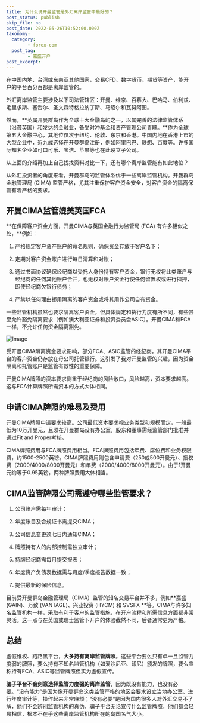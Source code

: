 ```yaml
---
title: 为什么说开曼监管是外汇离岸监管中最好的？
post_status: publish
skip_file: no
post_date: 2022-05-26T10:52:00.000Z
taxonomy:
  category:
        - forex-com
  post_tag:
        - 嘉盛开户
post_excerpt: 
---
```

在中国内地、台湾或东南亚其他国家，交易CFD、数字货币、期货等资产，能开户的平台百分百都是离岸监管的。

外汇离岸监管主要涉及以下司法管辖区：开曼、维京、百慕大、巴哈马、伯利兹、毛里求斯、塞舌尔、圣文森特格拉纳丁斯、马绍尔和瓦努阿图。

然而，**英属开曼群岛作为全球十大金融岛屿之一，以其完善的法律监管体系（沿袭英国）和发达的金融业，备受对冲基金和资产管理公司青睐。**作为全球第五大金融中心，其地位仅次于纽约、伦敦、东京和香港。中国内地在香港上市的大型企业中，近九成选择在开曼群岛注册，例如阿里巴巴、联想、百度等。许多国际知名企业如可口可乐、宝洁、苹果等也在此设立子公司。

从上面的介绍再加上自己找找资料对比一下，还有哪个离岸监管能有如此地位？

从外汇投资者的角度来看，开曼群岛的监管体系优于一些离岸监管机构。开曼群岛金融管理局 (CIMA) 监管严格，尤其注重保护客户资金安全，对客户资金的隔离保管有着严格的要求。

## 开曼CIMA监管媲美英国FCA

**在保障客户资金方面，开曼CIMA与英国金融行为监管局 (FCA) 有许多相似之处，**例如：

1. 严格规定客户资产账户的命名规则，确保资金存放于客户名下；

1. 定期对客户资金账户进行每日清算和对账；

1. 通过书面协议确保经纪商以受托人身份持有客户资金，银行无权将此类账户与经纪商的任何其他账户合并，也无权对账户资金行使任何留置权或进行扣押，即使经纪商欠银行债务；

1. 严禁以任何理由挪用隔离的客户资金或将其用作公司自有资金。

一些监管机构虽然也要求隔离客户资金，但具体规定和执行力度有所不同，有些甚至允许豁免隔离要求（例如澳大利亚证券和投资委员会ASIC）。开曼CIMA和FCA一样，不允许任何资金隔离豁免。

![Image](https://prod-files-secure.s3.us-west-2.amazonaws.com/39ed1227-6d7d-4570-be36-9ccd4a2c4241/bd849744-3fcb-4a37-8312-357962c8f065/image.png?X-Amz-Algorithm=AWS4-HMAC-SHA256&X-Amz-Content-Sha256=UNSIGNED-PAYLOAD&X-Amz-Credential=ASIAZI2LB466TG74ZR7D%2F20251020%2Fus-west-2%2Fs3%2Faws4_request&X-Amz-Date=20251020T161321Z&X-Amz-Expires=3600&X-Amz-Security-Token=IQoJb3JpZ2luX2VjEEgaCXVzLXdlc3QtMiJIMEYCIQCVSpbG9fsTuUnaC55vpxGeCixIFIkroZTjXT%2BOybJHtQIhAJW68GuYGTk6h0ojvjB7YBD6d%2FylaWcPuG%2FsmMBOiVJ4KogECPH%2F%2F%2F%2F%2F%2F%2F%2F%2F%2FwEQABoMNjM3NDIzMTgzODA1IgwBy4yZcaW2ExzE3L0q3ANeaT3H%2BM8f6U8i4C7jhdQUcaKn3bfn11RQfX%2BimnZj14jtgnbsiwYFpxhwRa%2FnjnvSexFjxEPhGyqEiw7OJqAKfhFH4RsBiYkZamMaEAqGYKQfSH2%2BfT8co2C3W9F7xcrPcKyH%2B4CZw4YiF0D4PPT%2F0x9vZtjQdwFZNV0dG1IoTA%2FiCsPwuMEFftxS57T0KrtcknrPoQU2WdY4Zq8PpIjC2vrGO3ZdcNnRRohWPbKxQlG8uT9%2FWuObl19VJQTnCgFHt28raZJrsBVKARvpir8lZFHpFy8kYZRQseL8wTa1QeMj7MyP1zYV5Wj%2BVt1XQp7KCHSxmRqNyiPWBIb8xE80T%2BLlPqVuB3QPUYNKTpPbaeAdim8wWRk18Wjeuu7KpLr2zFAq%2FE%2BLAjYsLEcYpLIARWI4OtFzkmPxw%2BRDo6NOjKjtZNxi1ElEXD0%2BHTFFxCWqb6ikzqyOyufiAlsrFw2NEeHSzq%2F6y4l4KgaJSvJfGfhuOR7TU4zz0dwmoH%2B8%2BiQwUAte7%2FN21qacp028Txr%2F54G1E48Xo01UZXvFpMIKDxENNqllH8k58c%2B51zzHFQkfwU73CUwm2kbQn1eQAuS5YeTWH8Wvv38WJJxkLuxWDUauTJDvtVS2SP5edDDwttnHBjqkAT%2FtJRWFO1fSsfW95KHi2OYk6rYQWTkUlUmNcniCv5G59OOS0%2FA9V0pS3aCSbicSvkLIoyb%2Brzyb1Zz4%2B%2Bnj72xxVtW6%2ByNlOOi%2Fuv8hK90HSzhk%2FVwv3EVXwvWZu1lbqjsE%2F28lU7EU%2B%2F4YvHvtQ4HVUXBpVYaRPTziNkGH4mc%2FhF%2B%2BoOM1L8Fv%2Be6k0%2BE%2FAXKhKv0snzZs80x6DwdgqaKNO%2Fxg&X-Amz-Signature=253fc41a6f6c78d44d76d0de37aac8dba5c06f349f5e2b6fbe657cc8bb51a211&X-Amz-SignedHeaders=host&x-amz-checksum-mode=ENABLED&x-id=GetObject)

受开曼CIMA隔离资金要求影响，部分FCA、ASIC监管的经纪商，其开曼CIMA平台的客户资金仍存放在母公司托管银行。这引发了我对开曼监管的兴趣，因为资金隔离和托管账户是监管有效性的重要保障。

开曼CIMA牌照的资本要求侧重于经纪商的风险敞口，风险越高，资本要求越高。这与FCA计算牌照所需资本的方式大体相同。

## **申请CIMA牌照的难易及费用**

开曼CIMA牌照申请要求较高。公司最低资本要求视业务类型和规模而定，一般最低为10万开曼元，且须在开曼群岛设有办公室，股东和董事需经监管部门批准并通过Fit and Proper考核。

CIMA牌照费用与FCA牌照费用相当。FCA牌照费用包括年费、席位费和业务权限费，约1500-2500英镑。CIMA牌照费用则包含申请费（250或500开曼元）、授权费（2000/4000/8000开曼元）和年费（2000/4000/8000开曼元）。由于1开曼元约等于0.95英镑，两种牌照费用大体相当。

## CIMA监管牌照公司需遵守哪些监管要求？

1. 公司账户需每年审计；

1. 年度账目及合规证书需提交CIMA；

1. 公司信息变更须七日内通知CIMA；

1. 牌照持有人的内部控制需独立审计；

1. 持牌经纪商需每月提交报表；

1. 年度资产负债表数据需与月度/季度报告数据一致；

1. 提供最新的保险信息。

目前受开曼群岛金融管理局（CIMA）监管的知名交易平台并不多，例如**嘉盛 (GAIN)、万致 (VANTAGE)、兴业投资 (HYCM) 和 SVSFX **等。CIMA与许多知名监管机构一样，采取有利于客户的监管措施，在开户流程和所需信息方面都非常灵活。这一点与在英国或瑞士监管下开户的体验截然不同，后者通常更为严格。

## 总结

虚假维权、跑路黑平台，**大多持有离岸监管牌照**。这些平台要么只有单一且监管力度弱的牌照，要么持有不知名监管机构（如爱沙尼亚、印尼）颁发的牌照，要么宣称持有FCA、ASIC等监管牌照但实为虚假宣传。

**骗子平台不会刻意选择监管力度强的离岸监管**，因为既没有能力，也没有必要。“没有能力”是因为像开曼群岛这类监管严格的地区会要求设立当地办公室、进行年度审计等，操作起来非常麻烦；“没有必要”是因为国内很多人对外汇交易不了解，他们不会辨别监管机构的真伪，骗子平台无论宣传什么监管牌照，他们都会轻易相信，根本不在乎这些离岸监管机构所在的岛国名气大小。